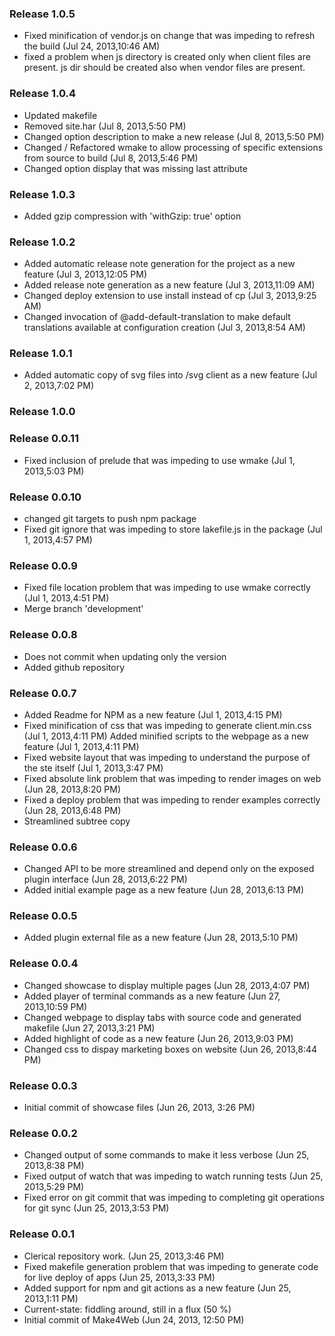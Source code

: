 
### Release 1.0.5

* Fixed minification of vendor.js on change  that was impeding to refresh the build (Jul 24, 2013,10:46 AM)
* fixed a problem when js directory is created only when client files are present. js dir should be created also when vendor files are present.

### Release 1.0.4

* Updated makefile
* Removed site.har (Jul 8, 2013,5:50 PM)
* Changed option description to make a new release (Jul 8, 2013,5:50 PM)
* Changed / Refactored wmake to allow processing of specific extensions from source to build (Jul 8, 2013,5:46 PM)
* Changed option display that was missing last attribute

### Release 1.0.3

* Added gzip compression with 'withGzip: true' option

### Release 1.0.2

* Added automatic release note generation for the project as a new feature (Jul 3, 2013,12:05 PM)
* Added release note generation as a new feature (Jul 3, 2013,11:09 AM)
* Changed deploy extension  to use install instead of cp (Jul 3, 2013,9:25 AM)
* Changed invocation of @add-default-translation to make default translations available at configuration creation (Jul 3, 2013,8:54 AM)

### Release 1.0.1

* Added automatic copy of svg files into /svg client as a new feature (Jul 2, 2013,7:02 PM)

### Release 1.0.0


### Release 0.0.11

* Fixed inclusion of prelude that was impeding to use wmake (Jul 1, 2013,5:03 PM)

### Release 0.0.10

* changed git targets to push npm package
* Fixed git ignore that was impeding to store lakefile.js in the package (Jul 1, 2013,4:57 PM)

### Release 0.0.9

* Fixed file location problem that was impeding to use wmake correctly (Jul 1, 2013,4:51 PM)
* Merge branch 'development'

### Release 0.0.8

* Does not commit when updating only the version
* Added github repository

### Release 0.0.7

* Added Readme for NPM as a new feature (Jul 1, 2013,4:15 PM)
* Fixed minification of css that was impeding to generate client.min.css (Jul 1, 2013,4:11 PM) Added minified scripts to the webpage as a new feature (Jul 1, 2013,4:11 PM)
* Fixed website layout that was impeding to understand the purpose of the ste itself (Jul 1, 2013,3:47 PM)
* Fixed absolute link problem that was impeding to render images on web (Jun 28, 2013,8:20 PM)
* Fixed a deploy problem that was impeding to render examples correctly (Jun 28, 2013,6:48 PM)
* Streamlined subtree copy

### Release 0.0.6

* Changed API to be more streamlined and depend only on the exposed plugin interface (Jun 28, 2013,6:22 PM)
* Added initial example page as a new feature (Jun 28, 2013,6:13 PM)

### Release 0.0.5

* Added plugin external file as a new feature (Jun 28, 2013,5:10 PM)

### Release 0.0.4

* Changed showcase to display multiple pages (Jun 28, 2013,4:07 PM)
* Added player of terminal commands as a new feature (Jun 27, 2013,10:59 PM)
* Changed webpage to display tabs with source code and generated makefile (Jun 27, 2013,3:21 PM)
* Added highlight of code as a new feature (Jun 26, 2013,9:03 PM)
* Changed css to dispay marketing boxes on website (Jun 26, 2013,8:44 PM)

### Release 0.0.3

* Initial commit of showcase files (Jun 26, 2013, 3:26 PM)

### Release 0.0.2

* Changed output of some commands to make it less verbose (Jun 25, 2013,8:38 PM)
* Fixed output of watch that was impeding to watch running tests (Jun 25, 2013,5:29 PM)
* Fixed error on git commit that was impeding to completing git operations for git sync (Jun 25, 2013,3:53 PM)

### Release 0.0.1

* Clerical repository work. (Jun 25, 2013,3:46 PM)
* Fixed makefile generation problem that was impeding to generate code for live deploy of apps (Jun 25, 2013,3:33 PM)
* Added support for npm and git actions as a new feature (Jun 25, 2013,1:11 PM)
* Current-state: fiddling around, still in a flux (50 %)
* Initial commit of Make4Web (Jun 24, 2013, 12:50 PM)
